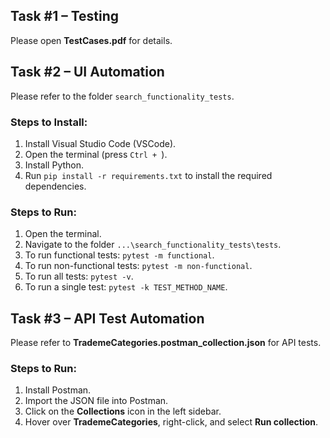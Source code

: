## Task #1 – Testing

Please open **TestCases.pdf** for details.

## Task #2 – UI Automation

Please refer to the folder `search_functionality_tests`.

### Steps to Install:

1. Install Visual Studio Code (VSCode).
2. Open the terminal (press `Ctrl + `).
3. Install Python.
4. Run `pip install -r requirements.txt` to install the required dependencies.

### Steps to Run:

1. Open the terminal.
2. Navigate to the folder `...\search_functionality_tests\tests`.
3. To run functional tests: `pytest -m functional`.
4. To run non-functional tests: `pytest -m non-functional`.
5. To run all tests: `pytest -v`.
6. To run a single test: `pytest -k TEST_METHOD_NAME`.

## Task #3 – API Test Automation

Please refer to **TrademeCategories.postman_collection.json** for API tests.

### Steps to Run:

1. Install Postman.
2. Import the JSON file into Postman.
3. Click on the **Collections** icon in the left sidebar.
4. Hover over **TrademeCategories**, right-click, and select **Run collection**.
